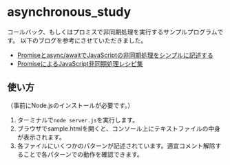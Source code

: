 # asynchronous_study
コールバック、もしくはプロミスで非同期処理を実行するサンプルプログラムです。
以下のブログを参考にさせていただきました。

* [Promiseとasync/awaitでJavaScriptの非同期処理をシンプルに記述する](https://sbfl.net/blog/2016/07/13/simplifying-async-code-with-promise-and-async-await/)
* [PromiseによるJavaScript非同期処理レシピ集](https://sbfl.net/blog/2019/11/04/promise-cookbook/#i-5)

## 使い方
（事前にNode.jsのインストールが必要です。）

1. ターミナルで`node server.js`を実行します。
2. ブラウザでsample.htmlを開くと、コンソール上にテキストファイルの中身が表示されます。
3. 各ファイルにいくつかのパターンが記述されています。適宜コメント解除することで各パターンでの動作を確認できます。
